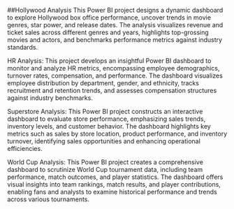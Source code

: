 ##Hollywood Analysis
This Power BI project designs a dynamic dashboard to explore Hollywood box office performance, uncover trends in movie genres, star power, and release dates. The analysis visualizes revenue and ticket sales across different genres and years, highlights top-grossing movies and actors, and benchmarks performance metrics against industry standards.

HR Analysis: This project develops an insightful Power BI dashboard to monitor and analyze HR metrics, encompassing employee demographics, turnover rates, compensation, and performance. The dashboard visualizes employee distribution by department, gender, and ethnicity, tracks recruitment and retention trends, and assesses compensation structures against industry benchmarks.

Superstore Analysis: This Power BI project constructs an interactive dashboard to evaluate store performance, emphasizing sales trends, inventory levels, and customer behavior. The dashboard highlights key metrics such as sales by store location, product performance, and inventory turnover, identifying sales opportunities and enhancing operational efficiencies.

World Cup Analysis: This Power BI project creates a comprehensive dashboard to scrutinize World Cup tournament data, including team performance, match outcomes, and player statistics. The dashboard offers visual insights into team rankings, match results, and player contributions, enabling fans and analysts to examine historical performance and trends across various tournaments.
